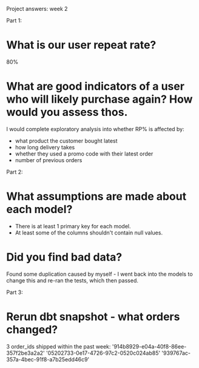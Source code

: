 Project answers: week 2

Part 1:
# What is our user repeat rate?
80%

# What are good indicators of a user who will likely purchase again? How would you assess thos.
I would complete exploratory analysis into whether RP% is affected by:
- what product the customer bought latest
- how long delivery takes
- whether they used a promo code with their latest order
- number of previous orders


Part 2:
# What assumptions are made about each model?
- There is at least 1 primary key for each model.
- At least some of the columns shouldn't contain null values.

# Did you find bad data?
Found some duplication caused by myself - I went back into the models to change this and re-ran the tests, which then passed.

Part 3:
# Rerun dbt snapshot - what orders changed?
3 order_ids shipped within the past week: 
    '914b8929-e04a-40f8-86ee-357f2be3a2a2'
    '05202733-0e17-4726-97c2-0520c024ab85'
    '939767ac-357a-4bec-91f8-a7b25edd46c9'

